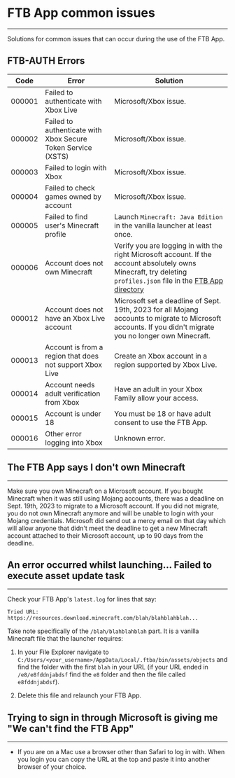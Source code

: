 # FTB App common issues

-----

Solutions for common issues that can occur during the use of the FTB App.

## FTB-AUTH Errors

| Code   | Error                                                           | Solution                                                                                                                                                                                                                       |
|--------|-----------------------------------------------------------------|--------------------------------------------------------------------------------------------------------------------------------------------------------------------------------------------------------------------------------|
| 000001 | Failed to authenticate with Xbox Live                           | Microsoft/Xbox issue.                                                                                                                                                                                                          |
| 000002 | Failed to authenticate with Xbox Secure Token Service (XSTS)    | Microsoft/Xbox issue.                                                                                                                                                                                                          |
| 000003 | Failed to login with Xbox                                       | Microsoft/Xbox issue.                                                                                                                                                                                                          |
| 000004 | Failed to check games owned by account                          | Microsoft/Xbox issue.                                                                                                                                                                                                          |
| 000005 | Failed to find user's Minecraft profile                         | Launch `Minecraft: Java Edition` in the vanilla launcher at least once.                                                                                                                                                        |
| 000006 | Account does not own Minecraft                                  | Verify you are logging in with the right Microsoft account. If the account absolutely owns Minecraft, try deleting `profiles.json` file in the [FTB App directory](launcher_ftb-app.md#find-the-default-directory-by-either)   |
| 000012 | Account does not have an Xbox Live account                      | Microsoft set a deadline of Sept. 19th, 2023 for all Mojang accounts to migrate to Microsoft accounts. If you didn't migrate you no longer own Minecraft.                                                                      |
| 000013 | Account is from a region that does not support Xbox Live        | Create an Xbox account in a region supported by Xbox Live.                                                                                                                                                                     |
| 000014 | Account needs adult verification from Xbox                      | Have an adult in your Xbox Family allow your access.                                                                                                                                                                           |
| 000015 | Account is under 18                                             | You must be 18 or have adult consent to use the FTB App.                                                                                                                                                                       |
| 000016 | Other error logging into Xbox                                   | Unknown error.                                                                                                                                                                                                                 |

## The FTB App says I don't own Minecraft

-----

Make sure you own Minecraft on a Microsoft account. If you bought Minecraft when it was still using Mojang accounts, there was a deadline on Sept. 19th, 2023 to migrate to a Microsoft account. If you did not migrate, you do not own Minecraft anymore and will be unable to login with your Mojang credentials. Microsoft did send out a mercy email on that day which will allow anyone that didn't meet the deadline to get a new Minecraft account attached to their Microsoft account, up to 90 days from the deadline.

## An error occurred whilst launching... Failed to execute asset update task

-----

Check your FTB App's `latest.log` for lines that say:

`Tried URL: https://resources.download.minecraft.com/blah/blahblahblah...`

Take note specifically of the `/blah/blahblahblah` part. It is a vanilla Minecraft file that the launcher requires:

1. In your File Explorer navigate to `C:/Users/<your_username>/AppData/Local/.ftba/bin/assets/objects` and find the folder with the first `blah` in your URL (if your URL ended in  `/e8/e8fddnjabdsf` find the `e8` folder and then the file called `e8fddnjabdsf`).

2. Delete this file and relaunch your FTB App.

## Trying to sign in through Microsoft is giving me "We can't find the FTB App"

-----

- If you are on a Mac use a browser other than Safari to log in with. When you login you can copy the URL at the top and paste it into another browser of your choice.
